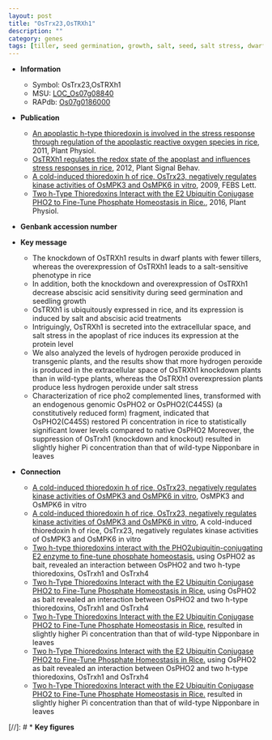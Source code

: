 ```yaml
---
layout: post
title: "OsTrx23,OsTRXh1"
description: ""
category: genes
tags: [tiller, seed germination, growth, salt, seed, salt stress, dwarf, seedling, Pi,  pi ]
---
```


* **Information**  
    + Symbol: OsTrx23,OsTRXh1  
    + MSU: [LOC_Os07g08840](http://rice.plantbiology.msu.edu/cgi-bin/ORF_infopage.cgi?orf=LOC_Os07g08840)  
    + RAPdb: [Os07g0186000](http://rapdb.dna.affrc.go.jp/viewer/gbrowse_details/irgsp1?name=Os07g0186000)  

* **Publication**  
    + [An apoplastic h-type thioredoxin is involved in the stress response through regulation of the apoplastic reactive oxygen species in rice](http://www.ncbi.nlm.nih.gov/pubmed?term=An+apoplastic+h-type+thioredoxin+is+involved+in+the+stress+response+through+regulation+of+the+apoplastic+reactive+oxygen+species+in+rice%5BTitle%5D), 2011, Plant Physiol.
    + [OsTRXh1 regulates the redox state of the apoplast and influences stress responses in rice](http://www.ncbi.nlm.nih.gov/pubmed?term=OsTRXh1+regulates+the+redox+state+of+the+apoplast+and+influences+stress+responses+in+rice%5BTitle%5D), 2012, Plant Signal Behav.
    + [A cold-induced thioredoxin h of rice, OsTrx23, negatively regulates kinase activities of OsMPK3 and OsMPK6 in vitro](http://www.ncbi.nlm.nih.gov/pubmed?term=A+cold-induced+thioredoxin+h+of+rice,+OsTrx23,+negatively+regulates+kinase+activities+of+OsMPK3+and+OsMPK6+in+vitro%5BTitle%5D), 2009, FEBS Lett.
    + [Two h-Type Thioredoxins Interact with the E2 Ubiquitin Conjugase PHO2 to Fine-Tune Phosphate Homeostasis in Rice.](http://www.ncbi.nlm.nih.gov/pubmed?term=Two+h-Type+Thioredoxins+Interact+with+the+E2+Ubiquitin+Conjugase+PHO2+to+Fine-Tune+Phosphate+Homeostasis+in+Rice.%5BTitle%5D), 2016, Plant Physiol.

* **Genbank accession number**  

* **Key message**  
    + The knockdown of OsTRXh1 results in dwarf plants with fewer tillers, whereas the overexpression of OsTRXh1 leads to a salt-sensitive phenotype in rice
    + In addition, both the knockdown and overexpression of OsTRXh1 decrease abscisic acid sensitivity during seed germination and seedling growth
    + OsTRXh1 is ubiquitously expressed in rice, and its expression is induced by salt and abscisic acid treatments
    + Intriguingly, OsTRXh1 is secreted into the extracellular space, and salt stress in the apoplast of rice induces its expression at the protein level
    + We also analyzed the levels of hydrogen peroxide produced in transgenic plants, and the results show that more hydrogen peroxide is produced in the extracellular space of OsTRXh1 knockdown plants than in wild-type plants, whereas the OsTRXh1 overexpression plants produce less hydrogen peroxide under salt stress
    + Characterization of rice pho2 complemented lines, transformed with an endogenous genomic OsPHO2 or OsPHO2(C445S) (a constitutively reduced form) fragment, indicated that OsPHO2(C445S) restored Pi concentration in rice to statistically significant lower levels compared to native OsPHO2 Moreover, the suppression of OsTrxh1 (knockdown and knockout) resulted in slightly higher Pi concentration than that of wild-type Nipponbare in leaves

* **Connection**  
    + [A cold-induced thioredoxin h of rice, OsTrx23, negatively regulates kinase activities of OsMPK3 and OsMPK6 in vitro](MAPKs), OsMPK3 and OsMPK6 in vitro
    + [A cold-induced thioredoxin h of rice, OsTrx23, negatively regulates kinase activities of OsMPK3 and OsMPK6 in vitro](http://www.ncbi.nlm.nih.gov/pubmed?term=A+cold-induced+thioredoxin+h+of+rice,+OsTrx23,+negatively+regulates+kinase+activities+of+OsMPK3+and+OsMPK6+in+vitro%5BTitle%5D), A cold-induced thioredoxin h of rice, OsTrx23, negatively regulates kinase activities of OsMPK3 and OsMPK6 in vitro
    + [Two h-type thioredoxins interact with the PHO2ubiquitin-conjugating E2 enzyme to fine-tune phosphate homeostasis.](Os,+rice) using OsPHO2 as bait, revealed an interaction between OsPHO2 and two h-type thioredoxins, OsTrxh1 and OsTrxh4
    + [Two h-Type Thioredoxins Interact with the E2 Ubiquitin Conjugase PHO2 to Fine-Tune Phosphate Homeostasis in Rice.](Oryza+sativa;+Os) using OsPHO2 as bait revealed an interaction between OsPHO2 and two h-type thioredoxins, OsTrxh1 and OsTrxh4
    + [Two h-Type Thioredoxins Interact with the E2 Ubiquitin Conjugase PHO2 to Fine-Tune Phosphate Homeostasis in Rice.](knockdown+and+knockout) resulted in slightly higher Pi concentration than that of wild-type Nipponbare in leaves
    + [Two h-Type Thioredoxins Interact with the E2 Ubiquitin Conjugase PHO2 to Fine-Tune Phosphate Homeostasis in Rice.](Oryza+sativa;+Os) using OsPHO2 as bait revealed an interaction between OsPHO2 and two h-type thioredoxins, OsTrxh1 and OsTrxh4
    + [Two h-Type Thioredoxins Interact with the E2 Ubiquitin Conjugase PHO2 to Fine-Tune Phosphate Homeostasis in Rice.](knockdown+and+knockout) resulted in slightly higher Pi concentration than that of wild-type Nipponbare in leaves

[//]: # * **Key figures**  


